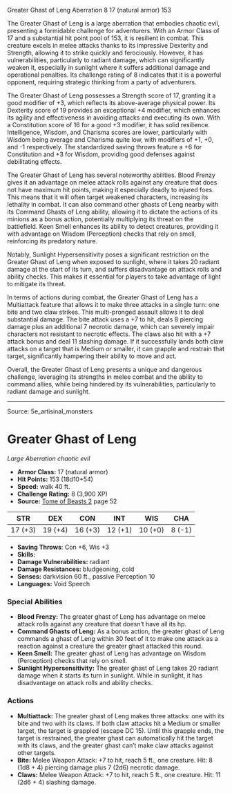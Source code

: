 <MonsterName/>Greater Ghast of Leng</MonsterName>
<CreatureType/>Aberration</CreatureType>
<CR/>8</CR>
<AC/>17 (natural armor)</AC>
<HP/>153</HP>
<summary>The Greater Ghast of Leng is a large aberration that embodies chaotic evil, presenting a formidable challenge for adventurers. With an Armor Class of 17 and a substantial hit point pool of 153, it is resilient in combat. This creature excels in melee attacks thanks to its impressive Dexterity and Strength, allowing it to strike quickly and ferociously. However, it has vulnerabilities, particularly to radiant damage, which can significantly weaken it, especially in sunlight where it suffers additional damage and operational penalties. Its challenge rating of 8 indicates that it is a powerful opponent, requiring strategic thinking from a party of adventurers.</summary>

<detail>

The Greater Ghast of Leng possesses a Strength score of 17, granting it a good modifier of +3, which reflects its above-average physical power. Its Dexterity score of 19 provides an exceptional +4 modifier, which enhances its agility and effectiveness in avoiding attacks and executing its own. With a Constitution score of 16 for a good +3 modifier, it has solid resilience. Intelligence, Wisdom, and Charisma scores are lower, particularly with Wisdom being average and Charisma quite low, with modifiers of +1, +0, and -1 respectively. The standardized saving throws feature a +6 for Constitution and +3 for Wisdom, providing good defenses against debilitating effects.

The Greater Ghast of Leng has several noteworthy abilities. Blood Frenzy gives it an advantage on melee attack rolls against any creature that does not have maximum hit points, making it especially deadly to injured foes. This means that it will often target weakened characters, increasing its lethality in combat. It can also command other ghasts of Leng nearby with its Command Ghasts of Leng ability, allowing it to dictate the actions of its minions as a bonus action, potentially multiplying its threat on the battlefield. Keen Smell enhances its ability to detect creatures, providing it with advantage on Wisdom (Perception) checks that rely on smell, reinforcing its predatory nature.

Notably, Sunlight Hypersensitivity poses a significant restriction on the Greater Ghast of Leng when exposed to sunlight, where it takes 20 radiant damage at the start of its turn, and suffers disadvantage on attack rolls and ability checks. This makes it essential for players to take advantage of light to mitigate its threat.

In terms of actions during combat, the Greater Ghast of Leng has a Multiattack feature that allows it to make three attacks in a single turn: one bite and two claw strikes. This multi-pronged assault allows it to deal substantial damage. The bite attack uses a +7 to hit, deals 8 piercing damage plus an additional 7 necrotic damage, which can severely impair characters not resistant to necrotic effects. The claws also hit with a +7 attack bonus and deal 11 slashing damage. If it successfully lands both claw attacks on a target that is Medium or smaller, it can grapple and restrain that target, significantly hampering their ability to move and act.

Overall, the Greater Ghast of Leng presents a unique and dangerous challenge, leveraging its strengths in melee combat and the ability to command allies, while being hindered by its vulnerabilities, particularly to radiant damage and sunlight.</detail>



---

Source: 5e_artisinal_monsters

# Greater Ghast of Leng

*Large* *Aberration* *chaotic evil*

- **Armor Class:** 17 (natural armor)
- **Hit Points:** 153 (18d10+54)
- **Speed:** walk 40 ft.
- **Challenge Rating:** 8 (3,900 XP)
- **Source:** [Tome of Beasts 2](https://koboldpress.com/kpstore/product/tome-of-beasts-2-for-5th-edition) page 52

| STR | DEX | CON | INT | WIS | CHA |
| --- | --- | --- | --- | --- | --- |
| 17 (+3) | 19 (+4) | 16 (+3) | 12 (+1) | 10 (+0) | 8 (-1) |

- **Saving Throws**: Con +6, Wis +3
- **Skills:** 
- **Damage Vulnerabilities:** radiant
- **Damage Resistances:** bludgeoning, cold
- **Senses:** darkvision 60 ft., passive Perception 10
- **Languages:** Void Speech

### Special Abilities

- **Blood Frenzy:** The greater ghast of Leng has advantage on melee attack rolls against any creature that doesn’t have all its hp.
- **Command Ghasts of Leng:** As a bonus action, the greater ghast of Leng commands a ghast of Leng within 30 feet of it to make one attack as a reaction against a creature the greater ghast attacked this round.
- **Keen Smell:** The greater ghast of Leng has advantage on Wisdom (Perception) checks that rely on smell.
- **Sunlight Hypersensitivity:** The greater ghast of Leng takes 20 radiant damage when it starts its turn in sunlight. While in sunlight, it has disadvantage on attack rolls and ability checks.

### Actions

- **Multiattack:** The greater ghast of Leng makes three attacks: one with its bite and two with its claws. If both claw attacks hit a Medium or smaller target, the target is grappled (escape DC 15). Until this grapple ends, the target is restrained, the greater ghast can automatically hit the target with its claws, and the greater ghast can’t make claw attacks against other targets.
- **Bite:** Melee Weapon Attack: +7 to hit, reach 5 ft., one creature. Hit: 8 (1d8 + 4) piercing damage plus 7 (2d6) necrotic damage.
- **Claws:** Melee Weapon Attack: +7 to hit, reach 5 ft., one creature. Hit: 11 (2d6 + 4) slashing damage.




